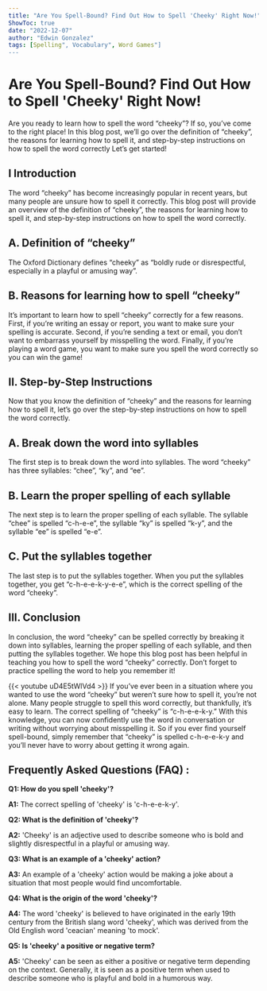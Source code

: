 ```yaml
---
title: "Are You Spell-Bound? Find Out How to Spell 'Cheeky' Right Now!"
ShowToc: true 
date: "2022-12-07"
author: "Edwin Gonzalez" 
tags: [Spelling", Vocabulary", Word Games"]
---
```

# Are You Spell-Bound? Find Out How to Spell 'Cheeky' Right Now!

Are you ready to learn how to spell the word “cheeky”? If so, you’ve come to the right place! In this blog post, we’ll go over the definition of “cheeky”, the reasons for learning how to spell it, and step-by-step instructions on how to spell the word correctly Let’s get started!

## I Introduction

The word “cheeky” has become increasingly popular in recent years, but many people are unsure how to spell it correctly. This blog post will provide an overview of the definition of “cheeky”, the reasons for learning how to spell it, and step-by-step instructions on how to spell the word correctly.

## A. Definition of “cheeky”

The Oxford Dictionary defines “cheeky” as “boldly rude or disrespectful, especially in a playful or amusing way”.

## B. Reasons for learning how to spell “cheeky”

It’s important to learn how to spell “cheeky” correctly for a few reasons. First, if you’re writing an essay or report, you want to make sure your spelling is accurate. Second, if you’re sending a text or email, you don’t want to embarrass yourself by misspelling the word. Finally, if you’re playing a word game, you want to make sure you spell the word correctly so you can win the game!

## II. Step-by-Step Instructions

Now that you know the definition of “cheeky” and the reasons for learning how to spell it, let’s go over the step-by-step instructions on how to spell the word correctly.

## A. Break down the word into syllables

The first step is to break down the word into syllables. The word “cheeky” has three syllables: “chee”, “ky”, and “ee”.

## B. Learn the proper spelling of each syllable

The next step is to learn the proper spelling of each syllable. The syllable “chee” is spelled “c-h-e-e”, the syllable “ky” is spelled “k-y”, and the syllable “ee” is spelled “e-e”.

## C. Put the syllables together

The last step is to put the syllables together. When you put the syllables together, you get “c-h-e-e-k-y-e-e”, which is the correct spelling of the word “cheeky”.

## III. Conclusion

In conclusion, the word “cheeky” can be spelled correctly by breaking it down into syllables, learning the proper spelling of each syllable, and then putting the syllables together. We hope this blog post has been helpful in teaching you how to spell the word “cheeky” correctly. Don’t forget to practice spelling the word to help you remember it!

{{< youtube uD4E5tWlVd4 >}} 
If you’ve ever been in a situation where you wanted to use the word “cheeky” but weren’t sure how to spell it, you’re not alone. Many people struggle to spell this word correctly, but thankfully, it’s easy to learn. The correct spelling of “cheeky” is “c-h-e-e-k-y.” With this knowledge, you can now confidently use the word in conversation or writing without worrying about misspelling it. So if you ever find yourself spell-bound, simply remember that “cheeky” is spelled c-h-e-e-k-y and you’ll never have to worry about getting it wrong again.

## Frequently Asked Questions (FAQ) :
**Q1: How do you spell 'cheeky'?**

**A1:** The correct spelling of 'cheeky' is 'c-h-e-e-k-y'.

**Q2: What is the definition of 'cheeky'?**

**A2:** 'Cheeky' is an adjective used to describe someone who is bold and slightly disrespectful in a playful or amusing way.

**Q3: What is an example of a 'cheeky' action?**

**A3:** An example of a 'cheeky' action would be making a joke about a situation that most people would find uncomfortable.

**Q4: What is the origin of the word 'cheeky'?**

**A4:** The word 'cheeky' is believed to have originated in the early 19th century from the British slang word 'cheeky', which was derived from the Old English word 'ceacian' meaning 'to mock'.

**Q5: Is 'cheeky' a positive or negative term?**

**A5:** 'Cheeky' can be seen as either a positive or negative term depending on the context. Generally, it is seen as a positive term when used to describe someone who is playful and bold in a humorous way.



